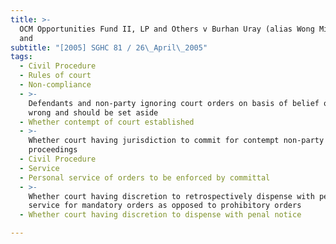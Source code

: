 ```yaml
---
title: >-
  OCM Opportunities Fund II, LP and Others v Burhan Uray (alias Wong Ming Kiong)
  and
subtitle: "[2005] SGHC 81 / 26\_April\_2005"
tags:
  - Civil Procedure
  - Rules of court
  - Non-compliance
  - >-
    Defendants and non-party ignoring court orders on basis of belief orders
    wrong and should be set aside
  - Whether contempt of court established
  - >-
    Whether court having jurisdiction to commit for contempt non-party to
    proceedings
  - Civil Procedure
  - Service
  - Personal service of orders to be enforced by committal
  - >-
    Whether court having discretion to retrospectively dispense with personal
    service for mandatory orders as opposed to prohibitory orders
  - Whether court having discretion to dispense with penal notice

---
```


